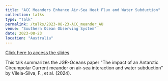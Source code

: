 ```yaml
---
title: "ACC Meanders Enhance Air-Sea Heat Flux and Water Subduction"
collection: talks
type: "Talk"
permalink: /talks/2023-08-23-ACC_meander_AU
venue: "Southern Ocean Observing System"
date: 2023-08-23
location: "Australia"
---
```


[Click here to access the slides](https://vsilvafelipe.github.io/files/SOOS_VilelaSilva_etal_2023_ACCmeanders.pdf)

This talk summarizes the JGR-Oceans paper "The impact of an Antarctic Circumpolar Current meander on air-sea interaction and water subduction" by Vilela-Silva, F., et al. (2024).
